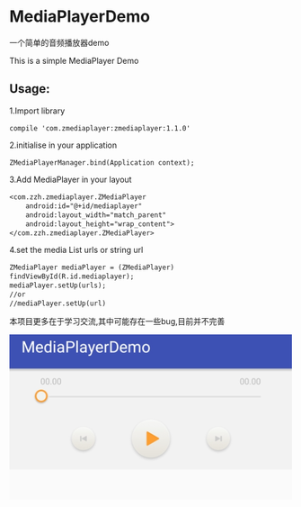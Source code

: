 # MediaPlayerDemo

一个简单的音频播放器demo

This is a simple MediaPlayer Demo

## Usage:

1.Import library

    compile 'com.zmediaplayer:zmediaplayer:1.1.0'
    
2.initialise in your application

    ZMediaPlayerManager.bind(Application context);
    
3.Add MediaPlayer in your layout

    <com.zzh.zmediaplayer.ZMediaPlayer
        android:id="@+id/mediaplayer"
        android:layout_width="match_parent"
        android:layout_height="wrap_content">
    </com.zzh.zmediaplayer.ZMediaPlayer>
    
4.set the media List urls or string url

    ZMediaPlayer mediaPlayer = (ZMediaPlayer) findViewById(R.id.mediaplayer);
    mediaPlayer.setUp(urls);
    //or
    //mediaPlayer.setUp(url)

本项目更多在于学习交流,其中可能存在一些bug,目前并不完善

![image](https://github.com/zzh3321/MediaPlayerDemo/raw/master/images/screenshot.png)
